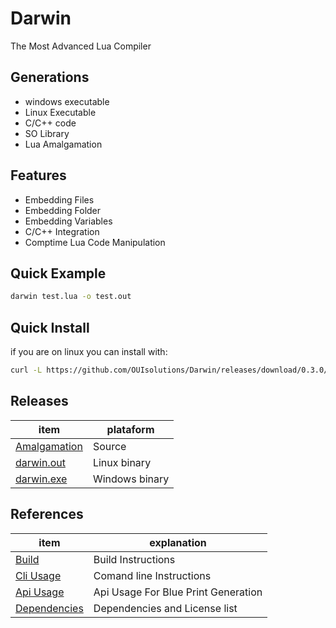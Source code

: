 # Darwin
The Most Advanced Lua Compiler
## Generations
- windows executable
- Linux Executable
- C/C++ code
- SO Library
- Lua Amalgamation

## Features
- Embedding Files
- Embedding Folder
- Embedding Variables
- C/C++ Integration
- Comptime Lua Code Manipulation

## Quick Example
```bash
darwin test.lua -o test.out
```

## Quick Install
if you are on linux you can install with:
```bash
curl -L https://github.com/OUIsolutions/Darwin/releases/download/0.3.0/darwin.out -o darwin.out && sudo chmod +x darwin.out &&  sudo  mv darwin.out /usr/bin/darwin
```

## Releases
| item          | plataform |
|-------        |-----------|
| [Amalgamation](https://github.com/OUIsolutions/Darwin/releases/download/0.3.0/darwin.c)| Source  |
| [darwin.out](https://github.com/OUIsolutions/Darwin/releases/download/0.3.0/darwin.out)|Linux binary|
| [darwin.exe](https://github.com/OUIsolutions/Darwin/releases/download/0.3.0/darwin.exe)|Windows binary |



## References

| item          | explanation |
|-------        |-----------|
| [Build](/docs/build.md)| Build Instructions  |
| [Cli Usage](/docs/cli_usage.md)| Comand line Instructions|
| [Api Usage](/docs/api_usage.md)| Api Usage For Blue Print Generation|
| [Dependencies](/docs/dependencies.md)| Dependencies and  License list|
